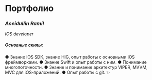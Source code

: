 # Портфолио
### _Aseidullin Ramil_

*IOS developer*

##### Основные скилы:
● Знание iOS SDK, знание HIG, опыт работы с основными iOS фреймворками.
● Знание Swift и опыт работы с ним.
● Понимание многопоточности.
● Знание и понимание архитектур VIPER, MVVM, MVC для iOS-приложений.
● Опыт работы с git. ✨
